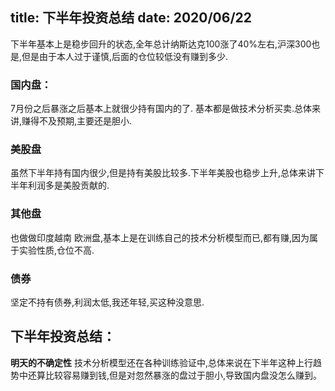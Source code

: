 title:  下半年投资总结
date: 2020/06/22 
-------------------
下半年基本上是稳步回升的状态,全年总计纳斯达克100涨了40%左右,沪深300也是,但是由于本人过于谨慎,后面的仓位较低没有赚到多少.

### 国内盘：
7月份之后暴涨之后基本上就很少持有国内的了. 基本都是做技术分析买卖.总体来讲,赚得不及预期,主要还是胆小.

### 美股盘

虽然下半年持有国内很少,但是持有美股比较多.下半年美股也稳步上升,总体来讲下半年利润多是美股贡献的.

### 其他盘
也做做印度越南 欧洲盘,基本上是在训练自己的技术分析模型而已,都有赚,因为属于实验性质,仓位不高.


### 债券
坚定不持有债券,利润太低,我还年轻,买这种没意思.


## 下半年投资总结：

**明天的不确定性**
技术分析模型还在各种训练验证中,总体来说在下半年这种上行趋势中还算比较容易赚到钱,但是对忽然暴涨的盘过于胆小,导致国内盘没怎么赚到。